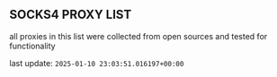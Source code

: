 ## SOCKS4 PROXY LIST

all proxies in this list were collected from open sources and tested for functionality

last update: `2025-01-10 23:03:51.016197+00:00`